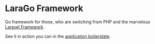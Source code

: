 # LaraGo Framework

Go framework for those, who are switching from PHP and the marvelous [Laravel Framework](https:/laravel.com).

See it in action you can in the [application boilerplate](https://github.com/lara-go/boilerplate).
